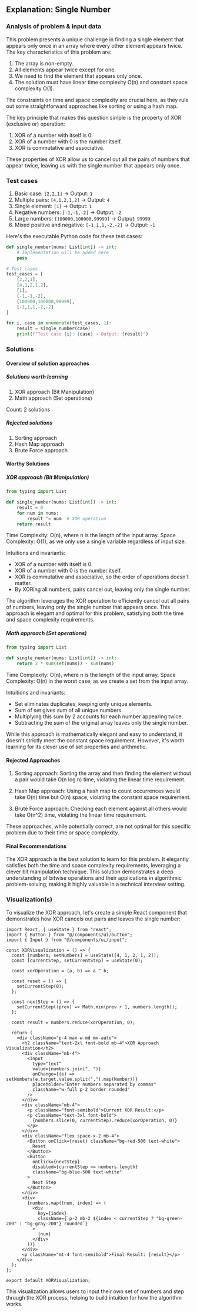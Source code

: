 ## Explanation: Single Number

### Analysis of problem & input data

This problem presents a unique challenge in finding a single element that appears only once in an array where every other element appears twice. The key characteristics of this problem are:

1. The array is non-empty.
2. All elements appear twice except for one.
3. We need to find the element that appears only once.
4. The solution must have linear time complexity O(n) and constant space complexity O(1).

The constraints on time and space complexity are crucial here, as they rule out some straightforward approaches like sorting or using a hash map.

The key principle that makes this question simple is the property of XOR (exclusive or) operation:

1. XOR of a number with itself is 0.
2. XOR of a number with 0 is the number itself.
3. XOR is commutative and associative.

These properties of XOR allow us to cancel out all the pairs of numbers that appear twice, leaving us with the single number that appears only once.

### Test cases

1. Basic case: `[2,2,1]` → Output: `1`
2. Multiple pairs: `[4,1,2,1,2]` → Output: `4`
3. Single element: `[1]` → Output: `1`
4. Negative numbers: `[-1,-1,-2]` → Output: `-2`
5. Large numbers: `[100000,100000,99999]` → Output: `99999`
6. Mixed positive and negative: `[-1,1,1,-2,-2]` → Output: `-1`

Here's the executable Python code for these test cases:

```python
def single_number(nums: List[int]) -> int:
    # Implementation will be added here
    pass

# Test cases
test_cases = [
    [2,2,1],
    [4,1,2,1,2],
    [1],
    [-1,-1,-2],
    [100000,100000,99999],
    [-1,1,1,-2,-2]
]

for i, case in enumerate(test_cases, 1):
    result = single_number(case)
    print(f"Test case {i}: {case} → Output: {result}")
```

### Solutions

#### Overview of solution approaches

##### Solutions worth learning

1. XOR approach (Bit Manipulation)
2. Math approach (Set operations)

Count: 2 solutions

##### Rejected solutions

1. Sorting approach
2. Hash Map approach
3. Brute Force approach

#### Worthy Solutions

##### XOR approach (Bit Manipulation)

```python
from typing import List

def single_number(nums: List[int]) -> int:
    result = 0
    for num in nums:
        result ^= num  # XOR operation
    return result
```

Time Complexity: O(n), where n is the length of the input array.
Space Complexity: O(1), as we only use a single variable regardless of input size.

Intuitions and invariants:

- XOR of a number with itself is 0.
- XOR of a number with 0 is the number itself.
- XOR is commutative and associative, so the order of operations doesn't matter.
- By XORing all numbers, pairs cancel out, leaving only the single number.

The algorithm leverages the XOR operation to efficiently cancel out all pairs of numbers, leaving only the single number that appears once. This approach is elegant and optimal for this problem, satisfying both the time and space complexity requirements.

##### Math approach (Set operations)

```python
from typing import List

def single_number(nums: List[int]) -> int:
    return 2 * sum(set(nums)) - sum(nums)
```

Time Complexity: O(n), where n is the length of the input array.
Space Complexity: O(n) in the worst case, as we create a set from the input array.

Intuitions and invariants:

- Set eliminates duplicates, keeping only unique elements.
- Sum of set gives sum of all unique numbers.
- Multiplying this sum by 2 accounts for each number appearing twice.
- Subtracting the sum of the original array leaves only the single number.

While this approach is mathematically elegant and easy to understand, it doesn't strictly meet the constant space requirement. However, it's worth learning for its clever use of set properties and arithmetic.

#### Rejected Approaches

1. Sorting approach: Sorting the array and then finding the element without a pair would take O(n log n) time, violating the linear time requirement.

2. Hash Map approach: Using a hash map to count occurrences would take O(n) time but O(n) space, violating the constant space requirement.

3. Brute Force approach: Checking each element against all others would take O(n^2) time, violating the linear time requirement.

These approaches, while potentially correct, are not optimal for this specific problem due to their time or space complexity.

#### Final Recommendations

The XOR approach is the best solution to learn for this problem. It elegantly satisfies both the time and space complexity requirements, leveraging a clever bit manipulation technique. This solution demonstrates a deep understanding of bitwise operations and their applications in algorithmic problem-solving, making it highly valuable in a technical interview setting.

### Visualization(s)

To visualize the XOR approach, let's create a simple React component that demonstrates how XOR cancels out pairs and leaves the single number:

```tsx
import React, { useState } from "react";
import { Button } from "@/components/ui/button";
import { Input } from "@/components/ui/input";

const XORVisualization = () => {
  const [numbers, setNumbers] = useState([4, 1, 2, 1, 2]);
  const [currentStep, setCurrentStep] = useState(0);

  const xorOperation = (a, b) => a ^ b;

  const reset = () => {
    setCurrentStep(0);
  };

  const nextStep = () => {
    setCurrentStep((prev) => Math.min(prev + 1, numbers.length));
  };

  const result = numbers.reduce(xorOperation, 0);

  return (
    <div className="p-4 max-w-md mx-auto">
      <h2 className="text-2xl font-bold mb-4">XOR Approach Visualization</h2>
      <div className="mb-4">
        <Input
          type="text"
          value={numbers.join(", ")}
          onChange={(e) => setNumbers(e.target.value.split(",").map(Number))}
          placeholder="Enter numbers separated by commas"
          className="w-full p-2 border rounded"
        />
      </div>
      <div className="mb-4">
        <p className="font-semibold">Current XOR Result:</p>
        <p className="text-3xl font-bold">
          {numbers.slice(0, currentStep).reduce(xorOperation, 0)}
        </p>
      </div>
      <div className="flex space-x-2 mb-4">
        <Button onClick={reset} className="bg-red-500 text-white">
          Reset
        </Button>
        <Button
          onClick={nextStep}
          disabled={currentStep >= numbers.length}
          className="bg-blue-500 text-white"
        >
          Next Step
        </Button>
      </div>
      <div>
        {numbers.map((num, index) => (
          <div
            key={index}
            className={`p-2 mb-2 ${index < currentStep ? "bg-green-200" : "bg-gray-200"} rounded`}
          >
            {num}
          </div>
        ))}
      </div>
      <p className="mt-4 font-semibold">Final Result: {result}</p>
    </div>
  );
};

export default XORVisualization;
```

This visualization allows users to input their own set of numbers and step through the XOR process, helping to build intuition for how the algorithm works.
